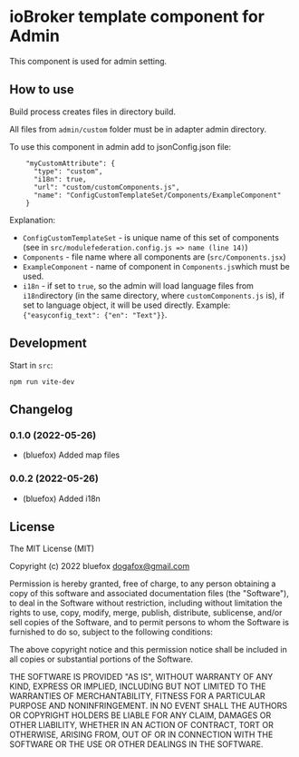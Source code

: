 # ioBroker template component for Admin
This component is used for admin setting.

## How to use
Build process creates files in directory build.

All files from `admin/custom` folder must be in adapter admin directory. 

To use this component in admin add to jsonConfig.json file:
```
    "myCustomAttribute": {
      "type": "custom",
      "i18n": true,
      "url": "custom/customComponents.js",
      "name": "ConfigCustomTemplateSet/Components/ExampleComponent"
    }
```

Explanation: 
- `ConfigCustomTemplateSet` - is unique name of this set of components (see in `src/modulefederation.config.js => name (line 14)`)
- `Components` - file name where all components are (`src/Components.jsx`)
- `ExampleComponent` - name of component in `Components.js`which must be used.
- `i18n` - if set to `true`, so the admin will load language files from `i18n`directory (in the same directory, where `customComponents.js` is), if set to language object, it will be used directly. Example: `{"easyconfig_text": {"en": "Text"}}`.

## Development
Start in `src`:

`npm run vite-dev` 

<!--
	### **WORK IN PROGRESS**
-->
## Changelog
### 0.1.0 (2022-05-26)
* (bluefox) Added map files

### 0.0.2 (2022-05-26)
* (bluefox) Added i18n

## License
The MIT License (MIT)

Copyright (c) 2022 bluefox <dogafox@gmail.com>

Permission is hereby granted, free of charge, to any person obtaining a copy
of this software and associated documentation files (the "Software"), to deal
in the Software without restriction, including without limitation the rights
to use, copy, modify, merge, publish, distribute, sublicense, and/or sell
copies of the Software, and to permit persons to whom the Software is
furnished to do so, subject to the following conditions:

The above copyright notice and this permission notice shall be included in
all copies or substantial portions of the Software.

THE SOFTWARE IS PROVIDED "AS IS", WITHOUT WARRANTY OF ANY KIND, EXPRESS OR
IMPLIED, INCLUDING BUT NOT LIMITED TO THE WARRANTIES OF MERCHANTABILITY,
FITNESS FOR A PARTICULAR PURPOSE AND NONINFRINGEMENT. IN NO EVENT SHALL THE
AUTHORS OR COPYRIGHT HOLDERS BE LIABLE FOR ANY CLAIM, DAMAGES OR OTHER
LIABILITY, WHETHER IN AN ACTION OF CONTRACT, TORT OR OTHERWISE, ARISING FROM,
OUT OF OR IN CONNECTION WITH THE SOFTWARE OR THE USE OR OTHER DEALINGS IN
THE SOFTWARE.

